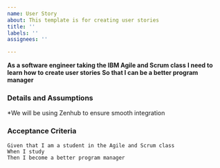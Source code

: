 ```yaml
---
name: User Story
about: This template is for creating user stories
title: ''
labels: ''
assignees: ''

---
```


**As a software engineer taking the IBM Agile and Scrum class**
**I need to learn how to create user stories**
**So that I can be a better program manager**

 ### Details and Assumptions
 *We will be using Zenhub to ensure smooth integration
   
 ### Acceptance Criteria  
   
 ```gherkin
 Given that I am a student in the Agile and Scrum class
 When I study
 Then I become a better program manager
 ```
